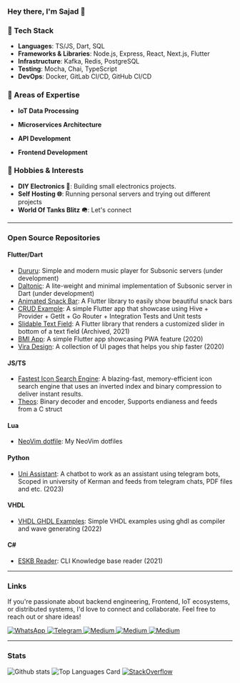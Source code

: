 ### Hey there, I'm Sajad 👋

### 🔧 Tech Stack

- **Languages**: TS/JS, Dart, SQL
- **Frameworks & Libraries**: Node.js, Express, React, Next.js, Flutter
- **Infrastructure**: Kafka, Redis, PostgreSQL
- **Testing**: Mocha, Chai, TypeScript
- **DevOps**: Docker, GitLab CI/CD, GitHub CI/CD

### 🚀 Areas of Expertise

- **IoT Data Processing**  

- **Microservices Architecture**  

- **API Development**  

- **Frontend Development**  

### 🎨 Hobbies & Interests

- **DIY Electronics 🔌**: Building small electronics projects.
- **Self Hosting 🌐**: Running personal servers and trying out different projects
- **World Of Tanks Blitz 🪖**: Let's connect

----
### Open Source Repositories

#### Flutter/Dart

- [Dururu](https://github.com/JulyWitch/Dururu): Simple and modern music player for Subsonic servers (under development)
- [Daltonic](https://github.com/JulyWitch/daltonic): A lite-weight and minimal implementation of Subsonic server in Dart (under development)
- [Animated Snack Bar](https://github.com/JulyWitch/animated_snack_bar): A Flutter library to easily show beautiful snack bars
- [CRUD Example](https://github.com/JulyWitch/flutter_crud_example): A simple Flutter app that showcase using Hive + Provider + GetIt + Go Router + Integration Tests and Unit tests
- [Slidable Text Field](https://github.com/JulyWitch/slidable_text_field): A Flutter library that renders a customized slider in bottom of a text field (Archived, 2021)
- [BMI App](https://github.com/JulyWitch/bmiapp): A simple Flutter app showcasing PWA feature (2020)
- [Vira Design](https://github.com/ViraCode/vira_design_DEP): A collection of UI pages that helps you ship faster (2020)

#### JS/TS
- [Fastest Icon Search Engine](https://github.com/JulyWitch/fastest-icon-search-engine): A blazing-fast, memory-efficient icon search engine that uses an inverted index and binary compression to deliver instant results.
- [Theos](https://github.com/JulyWitch/theos): Binary decoder and encoder, Supports endianess and feeds from a C struct

#### Lua
- [NeoVim dotfile](https://github.com/JulyWitch/nvim): My NeoVim dotfiles

#### Python
- [Uni Assistant](https://github.com/JulyWitch/uni_assistant): A chatbot to work as an assistant using telegram bots, Scoped in university of Kerman and feeds from telegram chats, PDF files and etc. (2023)

#### VHDL
- [VHDL GHDL Examples](https://github.com/JulyWitch/vhdl_ghdl_examples): Simple VHDL examples using ghdl as compiler and wave generating (2022)

#### C#
- [ESKB Reader](https://github.com/JulyWitch/eskb_reader): CLI Knowledge base reader (2021)

----
### Links

If you're passionate about backend engineering, Frontend, IoT ecosystems, or distributed systems, I'd love to connect and collaborate. Feel free to reach out or share ideas!

<a href="https://wa.me/00989307063710" target="_blank">
 <img alt="WhatsApp" src="https://img.shields.io/badge/WhatsApp-25D366?style=for-the-badge&logo=whatsapp&logoColor=white" />
</a>

<a href="https://t.me/julywitch" target="_blank">
 <img alt="Telegram" src="https://img.shields.io/badge/Telegram-2CA5E0?style=for-the-badge&logo=telegram&logoColor=white" />
</a>

<a href="https://julywitch.medium.com" target="_blank">
 <img alt="Medium" src="https://img.shields.io/badge/Medium-12100E?style=for-the-badge&logo=medium&logoColor=white" />
</a>

<a href="mailto:sajad.abdollahi1380@gmail.com" target="_blank">
 <img alt="Medium" src="https://img.shields.io/badge/Gmail-D14836?style=for-the-badge&logo=gmail&logoColor=white" />
</a>

<a href="https://www.linkedin.com/in/sajad-abdollahi-viracode/" target="_blank">
 <img alt="Medium" src="https://img.shields.io/badge/LinkedIn-0077B5?style=for-the-badge&logo=linkedin&logoColor=white" />
</a>



----
### Stats

![Github stats](https://github-readme-stats.vercel.app/api?username=JulyWitch&theme=github_dark&show_icons=true&count_private=true) ![Top Languages Card](https://github-readme-stats.vercel.app/api/top-langs/?username=JulyWitch&layout=compact&exclude_repo=fast_bmi,vira_design_pwa) 
[![StackOverflow](https://github-readme-stackoverflow.vercel.app/?userID=13547175&layout=compact&theme=dark)](https://stackoverflow.com/users/13547175/sajad-abdollahi)

